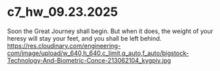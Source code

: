 # c7_hw_09.23.2025
Soon the Great Journey shall begin. But when it does, the weight of your heresy will stay your feet, and you shall be left behind.
https://res.cloudinary.com/engineering-com/image/upload/w_640,h_640,c_limit,q_auto,f_auto/bigstock-Technology-And-Biometric-Conce-213062104_kygpiv.jpg
